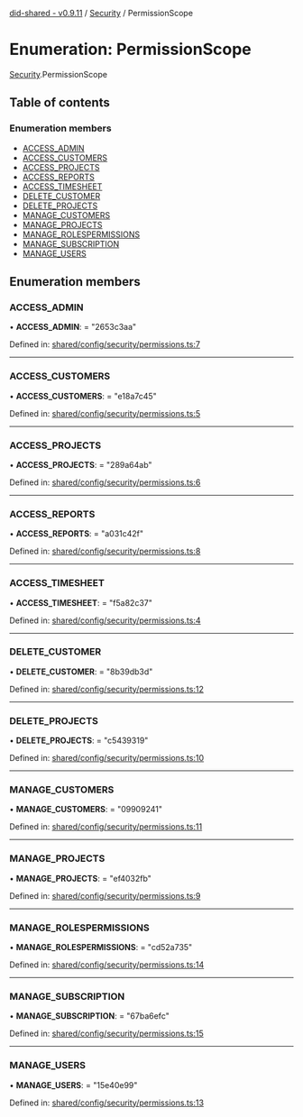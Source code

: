 [did-shared - v0.9.11](../README.md) / [Security](../modules/security.md) / PermissionScope

# Enumeration: PermissionScope

[Security](../modules/security.md).PermissionScope

## Table of contents

### Enumeration members

- [ACCESS\_ADMIN](security.permissionscope.md#access_admin)
- [ACCESS\_CUSTOMERS](security.permissionscope.md#access_customers)
- [ACCESS\_PROJECTS](security.permissionscope.md#access_projects)
- [ACCESS\_REPORTS](security.permissionscope.md#access_reports)
- [ACCESS\_TIMESHEET](security.permissionscope.md#access_timesheet)
- [DELETE\_CUSTOMER](security.permissionscope.md#delete_customer)
- [DELETE\_PROJECTS](security.permissionscope.md#delete_projects)
- [MANAGE\_CUSTOMERS](security.permissionscope.md#manage_customers)
- [MANAGE\_PROJECTS](security.permissionscope.md#manage_projects)
- [MANAGE\_ROLESPERMISSIONS](security.permissionscope.md#manage_rolespermissions)
- [MANAGE\_SUBSCRIPTION](security.permissionscope.md#manage_subscription)
- [MANAGE\_USERS](security.permissionscope.md#manage_users)

## Enumeration members

### ACCESS\_ADMIN

• **ACCESS\_ADMIN**: = "2653c3aa"

Defined in: [shared/config/security/permissions.ts:7](https://github.com/Puzzlepart/did/blob/dev/shared/config/security/permissions.ts#L7)

___

### ACCESS\_CUSTOMERS

• **ACCESS\_CUSTOMERS**: = "e18a7c45"

Defined in: [shared/config/security/permissions.ts:5](https://github.com/Puzzlepart/did/blob/dev/shared/config/security/permissions.ts#L5)

___

### ACCESS\_PROJECTS

• **ACCESS\_PROJECTS**: = "289a64ab"

Defined in: [shared/config/security/permissions.ts:6](https://github.com/Puzzlepart/did/blob/dev/shared/config/security/permissions.ts#L6)

___

### ACCESS\_REPORTS

• **ACCESS\_REPORTS**: = "a031c42f"

Defined in: [shared/config/security/permissions.ts:8](https://github.com/Puzzlepart/did/blob/dev/shared/config/security/permissions.ts#L8)

___

### ACCESS\_TIMESHEET

• **ACCESS\_TIMESHEET**: = "f5a82c37"

Defined in: [shared/config/security/permissions.ts:4](https://github.com/Puzzlepart/did/blob/dev/shared/config/security/permissions.ts#L4)

___

### DELETE\_CUSTOMER

• **DELETE\_CUSTOMER**: = "8b39db3d"

Defined in: [shared/config/security/permissions.ts:12](https://github.com/Puzzlepart/did/blob/dev/shared/config/security/permissions.ts#L12)

___

### DELETE\_PROJECTS

• **DELETE\_PROJECTS**: = "c5439319"

Defined in: [shared/config/security/permissions.ts:10](https://github.com/Puzzlepart/did/blob/dev/shared/config/security/permissions.ts#L10)

___

### MANAGE\_CUSTOMERS

• **MANAGE\_CUSTOMERS**: = "09909241"

Defined in: [shared/config/security/permissions.ts:11](https://github.com/Puzzlepart/did/blob/dev/shared/config/security/permissions.ts#L11)

___

### MANAGE\_PROJECTS

• **MANAGE\_PROJECTS**: = "ef4032fb"

Defined in: [shared/config/security/permissions.ts:9](https://github.com/Puzzlepart/did/blob/dev/shared/config/security/permissions.ts#L9)

___

### MANAGE\_ROLESPERMISSIONS

• **MANAGE\_ROLESPERMISSIONS**: = "cd52a735"

Defined in: [shared/config/security/permissions.ts:14](https://github.com/Puzzlepart/did/blob/dev/shared/config/security/permissions.ts#L14)

___

### MANAGE\_SUBSCRIPTION

• **MANAGE\_SUBSCRIPTION**: = "67ba6efc"

Defined in: [shared/config/security/permissions.ts:15](https://github.com/Puzzlepart/did/blob/dev/shared/config/security/permissions.ts#L15)

___

### MANAGE\_USERS

• **MANAGE\_USERS**: = "15e40e99"

Defined in: [shared/config/security/permissions.ts:13](https://github.com/Puzzlepart/did/blob/dev/shared/config/security/permissions.ts#L13)
